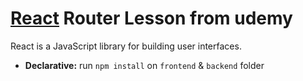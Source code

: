 # [React](https://reactjs.org/) Router Lesson from udemy

React is a JavaScript library for building user interfaces.

* **Declarative:** run `npm install` on `frontend` & `backend` folder